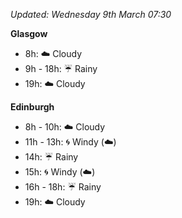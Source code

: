 *Updated: Wednesday 9th March 07:30*

**Glasgow**

* 8h: :cloud: Cloudy
* 9h - 18h: :umbrella: Rainy
* 19h: :cloud: Cloudy

**Edinburgh**

* 8h - 10h: :cloud: Cloudy
* 11h - 13h: :cyclone: Windy (:cloud:)
* 14h: :umbrella: Rainy
* 15h: :cyclone: Windy (:cloud:)
* 16h - 18h: :umbrella: Rainy
* 19h: :cloud: Cloudy
